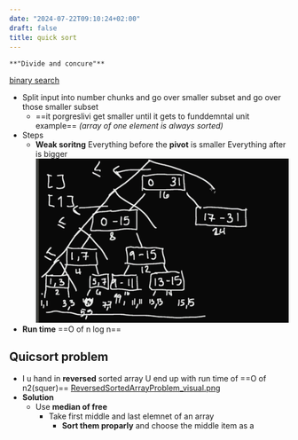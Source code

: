 ```yaml
---
date: "2024-07-22T09:10:24+02:00"
draft: false
title: quick sort
---
```


    **"Divide and concure"**

[binary search](/Algorithms/binary_search)

-   Split input into number chunks and go over smaller subset and go
    over those smaller subset
    -   ==it porgreslivi get smaller until it gets to funddemntal unit
        example== *(array of one element is always sorted)*
-   Steps
    -   **Weak soritng** Everything before the **pivot** is smaller
        Everything after is bigger
        ![QuicSortTree_visual.png](/static/QuicSortTree_visual.png)
-   **Run time** ==O of n log n==

## Quicsort problem

-   I u hand in **reversed** sorted array U end up with run time of ==O
    of n2(squer)==
    [ReversedSortedArrayProblem_visual.png](/ReversedSortedArrayProblem_visual.png)
-   **Solution**
    -   Use **median of free**
        -   Take first middle and last elemnet of an array
            -   **Sort them proparly** and choose the middle item as a

